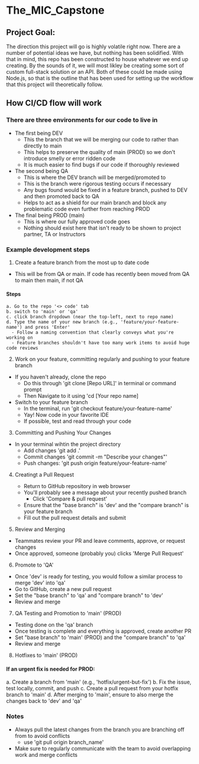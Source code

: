 # The_MIC_Capstone

## Project Goal:

The direction this project will go is highly volatile right now. There are a number of potential ideas we have, but nothing has been solidified. With that in mind, this repo has been constructed to house whatever we end up creating. By the sounds of it, we will most likley be creating some sort of custom full-stack solution or an API. Both of these could be made using Node.js, so that is the outline that has been used for setting up the workflow that this project will theoretically follow.

## How CI/CD flow will work

### There are three environments for our code to live in
- The first being DEV
  - This the branch that we will be merging our code to rather than directly to main
  - This helps to preserve the quality of main (PROD) so we don't introduce smelly or error ridden code
  - It is much easier to find bugs if our code if thoroughly reviewed
- The second being QA
  - This is where the DEV branch will be merged/promoted to
  - This is the branch were rigorous testing occurs if necessary
  - Any bugs found would be fixed in a feature branch, pushed to DEV and then promoted back to QA
  - Helps to act as a shield for our main branch and block any problematic code even further from reaching PROD
- The final being PROD (main)
  - This is where our fully approved code goes
  - Nothing should exist here that isn't ready to be shown to project partner, TA or Instructors

### Example development steps
1. Create a feature branch from the most up to date code
  - This will be from QA or main. If code has recently been moved from QA to main then main, if not QA

  #### Steps
    a. Go to the repo '<> code' tab
    b. switch to 'main' or 'qa'
    c. click branch dropdown (near the top-left, next to repo name)
    d. Type the name of your new branch (e.g., 'feature/your-feature-name') and press 'Enter'
      - Follow a naming convention that clearly conveys what you're working on
      - Feature branches shouldn't have too many work items to avoid huge code reviews
      
2. Work on your feature, committing regularly and pushing to your feature branch
  - If you haven't already, clone the repo
    - Do this through 'git clone [Repo URL]' in terminal or command prompt
    - Then Navigate to it using 'cd [Your repo name]
  - Switch to your feature branch
    - In the terminal, run 'git checkout feature/your-feature-name'
    - Yay! Now code in your favorite IDE
    - If possible, test and read through your code
   
3. Committing and Pushing Your Changes
  - In your terminal wihtin the project directory
    - Add changes 'git add .'
    - Commit changes 'git commit -m "Describe your changes"'
    - Push changes: 'git push origin feature/your-feature-name'

4. Creatingt a Pull Request
   - Return to GitHub repository in web browser
   - You'll probably see a message about your recently pushed branch
     - Click 'Compare & pull request'
   - Ensure that the "base branch" is 'dev' and the "compare branch" is your feature branch
   - Fill out the pull request details and submit
     
5. Review and Merging
  - Teammates review your PR and leave comments, approve, or request changes
  - Once approved, someone (probably you) clicks 'Merge Pull Request'
    
6. Promote to 'QA'
  - Once 'dev' is ready for testing, you would follow a similar process to merge 'dev' into 'qa'
  - Go to GitHub, create a new pull request
  - Set the "base branch" to 'qa' and "compare branch" to 'dev'
  - Review and merge
    
7. QA Testing and Promotion to 'main' (PROD)
  - Testing done on the 'qa' branch
  - Once testing is complete and everything is approved, create another PR
  - Set "base branch" to 'main' (PROD) and the "compare branch" to 'qa'
  - Review and merge
    
8. Hotfixes to 'main' (PROD)
#### If an urgent fix is needed for PROD:
  a. Create a branch from 'main' (e.g., 'hotfix/urgent-but-fix')
  b. Fix the issue, test locally, commit, and push
  c. Create a pull request from your hotfix branch to 'main'
  d. After merging to 'main', ensure to also merge the changes back to 'dev' and 'qa'

### Notes
  - Always pull the latest changes from the branch you are branching off from to avoid conflicts
    - use 'git pull origin branch_name'
  - Make sure to regularly communicate with the team to avoid overlapping work and merge conflicts
